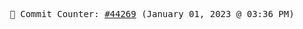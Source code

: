 <p align="center">
    <samp>
        📮 Commit Counter: <a href="https://github.com/Javascript-void0/Javascript-void0/commits/main">#44269</a> (January 01, 2023 @ 03:36 PM)
    </samp>
</p>